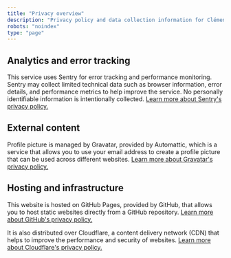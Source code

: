 ```yaml
---
title: "Privacy overview"
description: "Privacy policy and data collection information for Clémence Lesné's social links."
robots: "noindex"
type: "page"
---
```


## Analytics and error tracking

This service uses Sentry for error tracking and performance monitoring. Sentry may collect limited technical data such as browser information, error details, and performance metrics to help improve the service. No personally identifiable information is intentionally collected. [Learn more about Sentry's privacy policy.](https://sentry.io/privacy/)

## External content

Profile picture is managed by Gravatar, provided by Automattic, which is a service that allows you to use your email address to create a profile picture that can be used across different websites. [Learn more about Gravatar's privacy policy.](https://automattic.com/privacy)

## Hosting and infrastructure

This website is hosted on GitHub Pages, provided by GitHub, that allows you to host static websites directly from a GitHub repository. [Learn more about GitHub's privacy policy.](https://docs.github.com/en/site-policy/privacy-policies/github-privacy-statement)

It is also distributed over Cloudflare, a content delivery network (CDN) that helps to improve the performance and security of websites. [Learn more about Cloudflare's privacy policy.](https://www.cloudflare.com/privacypolicy)
